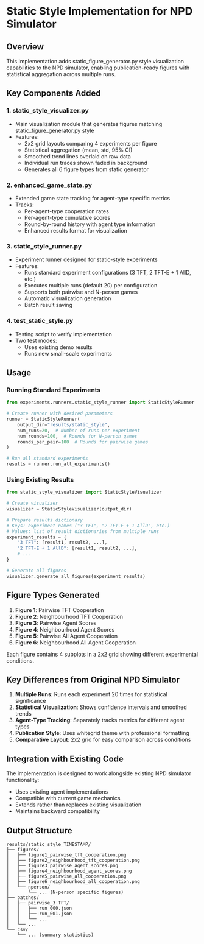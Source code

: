# Static Style Implementation for NPD Simulator

## Overview
This implementation adds static_figure_generator.py style visualization capabilities to the NPD simulator, enabling publication-ready figures with statistical aggregation across multiple runs.

## Key Components Added

### 1. **static_style_visualizer.py**
- Main visualization module that generates figures matching static_figure_generator.py style
- Features:
  - 2x2 grid layouts comparing 4 experiments per figure
  - Statistical aggregation (mean, std, 95% CI)
  - Smoothed trend lines overlaid on raw data
  - Individual run traces shown faded in background
  - Generates all 6 figure types from static generator

### 2. **enhanced_game_state.py**
- Extended game state tracking for agent-type specific metrics
- Tracks:
  - Per-agent-type cooperation rates
  - Per-agent-type cumulative scores
  - Round-by-round history with agent type information
  - Enhanced results format for visualization

### 3. **static_style_runner.py**
- Experiment runner designed for static-style experiments
- Features:
  - Runs standard experiment configurations (3 TFT, 2 TFT-E + 1 AllD, etc.)
  - Executes multiple runs (default 20) per configuration
  - Supports both pairwise and N-person games
  - Automatic visualization generation
  - Batch result saving

### 4. **test_static_style.py**
- Testing script to verify implementation
- Two test modes:
  - Uses existing demo results
  - Runs new small-scale experiments

## Usage

### Running Standard Experiments
```python
from experiments.runners.static_style_runner import StaticStyleRunner

# Create runner with desired parameters
runner = StaticStyleRunner(
    output_dir="results/static_style",
    num_runs=20,  # Number of runs per experiment
    num_rounds=100,  # Rounds for N-person games
    rounds_per_pair=100  # Rounds for pairwise games
)

# Run all standard experiments
results = runner.run_all_experiments()
```

### Using Existing Results
```python
from static_style_visualizer import StaticStyleVisualizer

# Create visualizer
visualizer = StaticStyleVisualizer(output_dir)

# Prepare results dictionary
# Keys: experiment names ("3 TFT", "2 TFT-E + 1 AllD", etc.)
# Values: list of result dictionaries from multiple runs
experiment_results = {
    "3 TFT": [result1, result2, ...],
    "2 TFT-E + 1 AllD": [result1, result2, ...],
    # ...
}

# Generate all figures
visualizer.generate_all_figures(experiment_results)
```

## Figure Types Generated

1. **Figure 1**: Pairwise TFT Cooperation
2. **Figure 2**: Neighbourhood TFT Cooperation  
3. **Figure 3**: Pairwise Agent Scores
4. **Figure 4**: Neighbourhood Agent Scores
5. **Figure 5**: Pairwise All Agent Cooperation
6. **Figure 6**: Neighbourhood All Agent Cooperation

Each figure contains 4 subplots in a 2x2 grid showing different experimental conditions.

## Key Differences from Original NPD Simulator

1. **Multiple Runs**: Runs each experiment 20 times for statistical significance
2. **Statistical Visualization**: Shows confidence intervals and smoothed trends
3. **Agent-Type Tracking**: Separately tracks metrics for different agent types
4. **Publication Style**: Uses whitegrid theme with professional formatting
5. **Comparative Layout**: 2x2 grid for easy comparison across conditions

## Integration with Existing Code

The implementation is designed to work alongside existing NPD simulator functionality:
- Uses existing agent implementations
- Compatible with current game mechanics
- Extends rather than replaces existing visualization
- Maintains backward compatibility

## Output Structure

```
results/static_style_TIMESTAMP/
├── figures/
│   ├── figure1_pairwise_tft_cooperation.png
│   ├── figure2_neighbourhood_tft_cooperation.png
│   ├── figure3_pairwise_agent_scores.png
│   ├── figure4_neighbourhood_agent_scores.png
│   ├── figure5_pairwise_all_cooperation.png
│   ├── figure6_neighbourhood_all_cooperation.png
│   └── nperson/
│       └── ... (N-person specific figures)
├── batches/
│   ├── pairwise_3 TFT/
│   │   ├── run_000.json
│   │   ├── run_001.json
│   │   └── ...
│   └── ...
└── csv/
    └── ... (summary statistics)
```